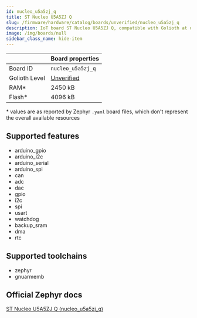 ```yaml
---
id: nucleo_u5a5zj_q
title: ST Nucleo U5A5ZJ Q
slug: /firmware/hardware/catalog/boards/unverified/nucleo_u5a5zj_q
description: IoT board ST Nucleo U5A5ZJ Q, compatible with Golioth at unverified level.
image: /img/boards/null
sidebar_class_name: hide-item
---
```


[//]: # (This is an auto-generated file, do not edit! Changes to it will be lost upon re-generation)



|                | Board properties     |
| -------------  | -------------------- |
| Board ID       | `nucleo_u5a5zj_q` |
| Golioth Level  | [Unverified](/firmware/hardware#unverified-boards) |
| RAM*           | 2450 kB |
| Flash*         | 4096 kB |

\* values are as reported by Zephyr `.yaml` board files, which don't represent the overall available resources



## Supported features

* arduino_gpio
* arduino_i2c
* arduino_serial
* arduino_spi
* can
* adc
* dac
* gpio
* i2c
* spi
* usart
* watchdog
* backup_sram
* dma
* rtc

## Supported toolchains

* zephyr
* gnuarmemb

## Official Zephyr docs

[ST Nucleo U5A5ZJ Q (nucleo_u5a5zj_q)](https://docs.zephyrproject.org/latest/boards/st/nucleo_u5a5zj_q/doc/index.html)
